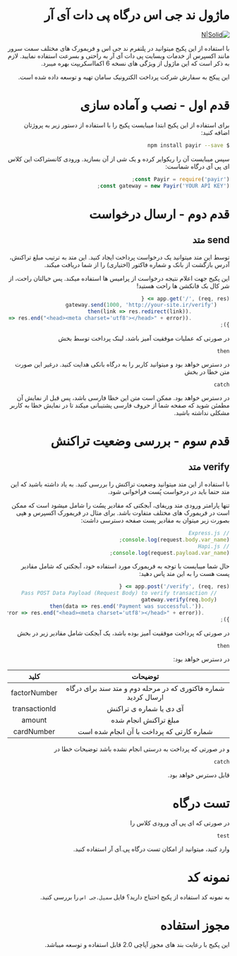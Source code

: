 <div dir="rtl">

# ماژول ند جی اس درگاه پی دات آی آر

[![N|Solid](https://pay.ir/assets/img/logo.png.pagespeed.ce.DAyscoRFh0.png)](https://pay.ir)

با استفاده از این پکیج میتوانید در پلتفرم ند جی اس و فریمورک های مختلف سمت سرور مانند اکسپرس از خدمات وبسایت 
پی دات آی آر به راحتی و بسرعت استفاده نمایید.
لازم به ذکر است که این ماژول از ویژگی های نسخه 6 اکمااسکریپت بهره میبرد.

این پیکج به سفارش شرکت پرداخت الکترونیک سامان تهیه و توسعه داده شده است.

# قدم اول - نصب و آماده سازی

برای استفاده از این پکیج ابتدا میبایست پکیج را با استفاده از دستور زیر به پروژتان اضافه کنید:

```sh
$ npm install payir --save
```

سپس میبایست آن را ریکوایر کرده و یک شی از آن بسازید. ورودی کانستراکت این کلاس ای پی آی درگاه شماست:

```js
const Payir = require('payir');
const gateway = new Payir('YOUR API KEY');
```

# قدم دوم - ارسال درخواست

## send متد

توسط این متد میتوانید یک درخواست پرداخت ایجاد کنید.
این متد به ترتیب مبلغ تراکنش، آدرس بازگشت از بانک و شماره فاکتور (اختیاری) را از شما دریافت میکند.

این پکیج جهت اعلام نتیجه درخواست از پرامیس ها استفاده میکند. پس خیالتان راحت، از شر کال بک فانکشن ها راحت هستید!

```js
app.get('/', (req, res) => {
    gateway.send(1000, 'http://your-site.ir/verify')
            .then(link => res.redirect(link))
            .catch(error => res.end("<head><meta charset='utf8'></head>" + error));
});
```

در صورتی که عملیات موفقیت آمیز باشد، لینک پرداخت توسط بخش 

`then`

در دسترس خواهد بود و میتوانید کاربر را به درگاه بانکی هدایت کنید. درغیر این صورت متن خطا در بخش

`catch` 

در دسترس خواهد بود. ممکن است متن این خطا فارسی باشد، پس قبل از نمایش آن مطمئن شوید که صفحه شما از حروف فارسی پشتیبانی میکند تا در نمایش خطا به کاربر مشکلی نداشته باشید.

# قدم سوم - بررسی وضعیت تراکنش

## verify متد

با استفاده از این متد میتوانید وضعیت تراکنش را بررسی کنید. به یاد داشته باشید که این متد
حتما باید در درخواست پُست فراخوانی شود.

تنها پارامتر ورودی متد وریفای، آبجکتی که مقادیر پسُت را شامل میشود است که ممکن است در فریمورک های مختلف متفاوت باشد.
برای مثال در فریمورک اکسپرس و هپی بصورت زیر میتوان به مقادیر پست صفحه دسترسی داشت:

```js
// Express.js
console.log(request.body.var_name);
// Hapi.js
console.log(request.payload.var_name);
```

حال شما میبایست با توجه به فریمورک مورد استفاده خود، آبجکتی که شامل مقادیر پست هست را به این متد پاس دهید:

```js
app.post('/verify', (req, res) => {
    // Pass POST Data Payload (Request Body) to verify transaction
    gateway.verify(req.body)
        .then(data => res.end('Payment was successful.'))
        .catch(error => res.end("<head><meta charset='utf8'></head>" + error));
});
```

در صورتی که پرداخت موفقیت آمیز بوده باشد، یک آبجکت شامل مقادیر زیر در بخش

`then`

 در دسترس خواهد بود:

|                             توضیحات                            |      کلید     |
|:--------------------------------------------------------------:|:-------------:|
| شماره فاکتوری که در مرحله دوم و متد سند برای درگاه ارسال کردید |  factorNumber |
|                     آی دی یا شماره ی تراکنش                    | transactionId |
|                      مبلغ تراکنش انجام شده                     |     amount    |
|            شماره کارتی که پرداخت با آن انجام شده است           |   cardNumber  |

و در صورتی که پرداخت به درستی انجام نشده باشد توضیحات خطا در

`catch`

قابل دسترس خواهد بود.

# تست درگاه

در صورتی که ای پی آی ورودی کلاس را

`test`

وارد کنید، میتوانید از امکان تست درگاه پی.آی آر استفاده کنید.

# نمونه کد

به نمونه کد استفاده از پکیج احتیاج دارید؟ فایل `سمپل.جی اس` را بررسی کنید.

# مجوز استفاده

این پکیج با رعایت بند های مجوز آپاچی 2.0 قابل استفاده و توسعه میباشد.
